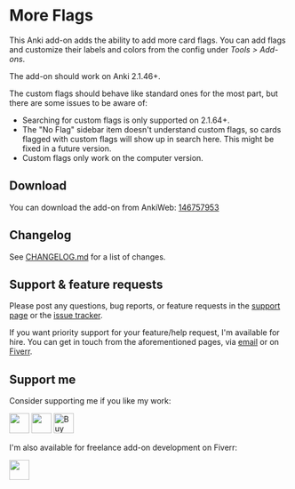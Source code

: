 # More Flags

This Anki add-on adds the ability to add more card flags. You can add flags and customize their labels and colors from the config under _Tools > Add-ons_.

The add-on should work on Anki 2.1.46+.

The custom flags should behave like standard ones for the most part, but there are some issues to be aware of:

-   Searching for custom flags is only supported on 2.1.64+.
-   The "No Flag" sidebar item doesn't understand custom flags, so cards flagged with custom flags will show up in search here. This might be fixed in a future version.
-   Custom flags only work on the computer version.

## Download

You can download the add-on from AnkiWeb: [146757953](https://ankiweb.net/shared/info/146757953)

## Changelog

See [CHANGELOG.md](CHANGELOG.md) for a list of changes.

## Support & feature requests

Please post any questions, bug reports, or feature requests in the [support page](https://forums.ankiweb.net/t/more-flags-add-flags-with-custom-names-and-colors/33661) or the [issue tracker](https://github.com/abdnh/anki-more-flags/issues).

If you want priority support for your feature/help request, I'm available for hire.
You can get in touch from the aforementioned pages, via [email](mailto:abdo@abdnh.net) or on [Fiverr](https://www.fiverr.com/abd_nh).

## Support me

Consider supporting me if you like my work:

<a href="https://github.com/sponsors/abdnh"><img height='36' src="https://i.imgur.com/dAgtzcC.png"></a>
<a href="https://www.patreon.com/abdnh"><img height='36' src="https://i.imgur.com/mZBGpZ1.png"></a>
<a href="https://www.buymeacoffee.com/abdnh" target="_blank"><img src="https://cdn.buymeacoffee.com/buttons/v2/default-blue.png" alt="Buy Me A Coffee" style="height: 36px" ></a>

I'm also available for freelance add-on development on Fiverr:

<a href="https://www.fiverr.com/abd_nh/develop-an-anki-addon"><img height='36' src="https://i.imgur.com/0meG4dk.png"></a>
